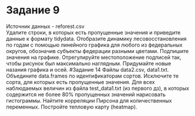 # Задание 9
Источник данных - reforest.csv  
Удалите строки, в которых есть пропущенные значения и приведите данные к формату tidydata. Отобразите динамику лесовосстановления по годам с помощью линейного графика для любого из федеральных округов, обозначив субъекты федерации разными цветами. Подпишите значения на графике. Отрегулируйте местоположение подписей так, чтобы рисунок был максимально наглядным. Придумайте новые назания графика и осей. 
#Задание 14
Файлы data2.csv, data1.txt.  
Объедините data.frames по идентификаторам сортов. Исключите те сорта, для которых есть пропущенные значения. Для всех наблюдаемых величин из файла test_data1.txt (из первого дз), в которых содержится не более 80% пропущенных значений нарисовать гистограммы. Найтите корреляции Пирсона для количественных переменных. Постройте тепловую карту (heatmap). 